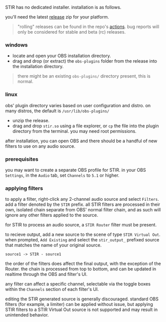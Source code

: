 STIR has no dedicated installer. installation is as follows.

you'll need the latest [release](https://github.com/minteeaa/stir/releases) zip for your platform.
> "rolling" releases can be found in the repo's [actions](https://github.com/minteeaa/stir/actions). bug reports will only be considered for stable and beta (rc) releases.

### windows
* locate and open your OBS installation directory.
* drag and drop (or extract) the `obs-plugins` folder from the release into the installation directory.
> there might be an existing `obs-plugins/` directory present, this is normal.

### linux
obs' plugin directory varies based on user configuration and distro. on many distros, the default is `/usr/lib/obs-plugins/`
* unzip the release.
* drag and drop `stir.so` using a file explorer, or `cp` the file into the plugin directory from the terminal. you may need root permissions.

after installation, you can open OBS and there should be a handful of new filters to use on any audio source.

### prerequisites

you may want to create a separate OBS profile for STIR. in your OBS `Settings`, in the `Audio` tab, set `Channels` to `5.1` or higher. 

### applying filters

to apply a filter, right-click any 2-channel audio source and select `Filters`. add a filter denoted by the `STIR` prefix. all STIR filters are processed in their own, isolated chain separate from OBS' normal filter chain, and as such will ignore any other filters applied to the source. 

for STIR to process an audio source, a `STIR Router` filter must be present.

to recieve output, add a new source to the scene of type `STIR Virtual Out`. when prompted, `Add Existing` and select the `stir_output_` prefixed source that matches the name of your original source.

```
source1 -> STIR - source1
```

the order of the filters does affect the final output, with the exception of the Router. the chain is processed from top to bottom, and can be updated in realtime through the OBS and filter's UI.

any filter can affect a specific channel, selectable via the toggle boxes within the `Channels` section of each filter's UI.

editing the STIR generated source is generally discouraged. standard OBS filters (for example, a limiter) can be applied without issue, but applying STIR filters to a STIR Virtual Out source is not supported and may result in unintended behavior.